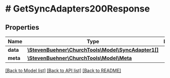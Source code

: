 # # GetSyncAdapters200Response

## Properties

Name | Type | Description | Notes
------------ | ------------- | ------------- | -------------
**data** | [**\StevenBuehner\ChurchTools\Model\SyncAdapter1[]**](SyncAdapter1.md) |  | [optional]
**meta** | [**\StevenBuehner\ChurchTools\Model\Meta**](Meta.md) |  | [optional]

[[Back to Model list]](../../README.md#models) [[Back to API list]](../../README.md#endpoints) [[Back to README]](../../README.md)
